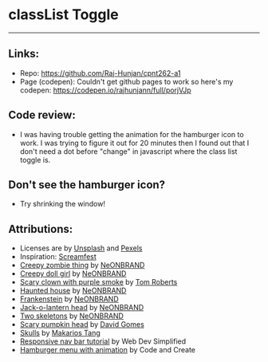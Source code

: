 # classList Toggle
---

## Links:
- Repo: https://github.com/Raj-Hunjan/cpnt262-a1
- Page (codepen): Couldn't get github pages to work so here's my codepen: https://codepen.io/rajhunjann/full/porjVJp

## Code review:
- I was having trouble getting the animation for the hamburger icon to work. I was trying to figure it out for 20 minutes then I found out that I don't need a dot before "change" in javascript where the class list toggle is.

## Don't see the hamburger icon?
- Try shrinking the window!

## Attributions:
- Licenses are by [Unsplash](https://unsplash.com/license) and [Pexels](https://www.pexels.com/license/)
- Inspiration: [Screamfest](https://screamfest.ca/)
- [Creepy zombie thing](https://images.unsplash.com/photo-1509558273944-9ea880029528?ixid=MnwxMjA3fDB8MHxwaG90by1wYWdlfHx8fGVufDB8fHx8&ixlib=rb-1.2.1&auto=format&fit=crop&w=2670&q=80) by [NeONBRAND](https://unsplash.com/@neonbrand)
- [Creepy doll girl](https://images.unsplash.com/photo-1509558741973-0cd2f6a12a4f?ixlib=rb-1.2.1&ixid=MnwxMjA3fDB8MHxwaG90by1wYWdlfHx8fGVufDB8fHx8&auto=format&fit=crop&w=2579&q=80) by [NeONBRAND](https://unsplash.com/@neonbrand)
- [Scary clown with purple smoke](https://images.unsplash.com/photo-1503533464228-bd3c36ddd3fb?ixid=MnwxMjA3fDB8MHxwaG90by1wYWdlfHx8fGVufDB8fHx8&ixlib=rb-1.2.1&auto=format&fit=crop&w=2670&q=80) by [Tom Roberts](https://unsplash.com/@tomrdesigns)
- [Haunted house](https://images.unsplash.com/photo-1509558848685-d51aecf76271?ixlib=rb-1.2.1&ixid=MnwxMjA3fDB8MHxwaG90by1wYWdlfHx8fGVufDB8fHx8&auto=format&fit=crop&w=2648&q=80) by [NeONBRAND](https://unsplash.com/@neonbrand)
- [Frankenstein](https://images.unsplash.com/photo-1509557551952-401ede96d8ed?ixid=MnwxMjA3fDB8MHxwaG90by1wYWdlfHx8fGVufDB8fHx8&ixlib=rb-1.2.1&auto=format&fit=crop&w=2605&q=80) by [NeONBRAND](https://unsplash.com/@neonbrand)
- [Jack-o-lantern head](https://images.unsplash.com/photo-1509558567730-6c838437b06b?ixid=MnwxMjA3fDB8MHxwaG90by1wYWdlfHx8fGVufDB8fHx8&ixlib=rb-1.2.1&auto=format&fit=crop&w=2670&q=80) by [NeONBRAND](https://unsplash.com/@neonbrand)
- [Two skeletons](https://images.unsplash.com/photo-1509557965875-b88c97052f0e?ixlib=rb-1.2.1&ixid=MnwxMjA3fDB8MHxwaG90by1wYWdlfHx8fGVufDB8fHx8&auto=format&fit=crop&w=2670&q=80) by [NeONBRAND](https://unsplash.com/@neonbrand)
- [Scary pumpkin head](https://images.pexels.com/photos/3054218/pexels-photo-3054218.jpeg?auto=compress&cs=tinysrgb&dpr=2&h=750&w=1260) by [David Gomes](https://www.pexels.com/@davidgomes)
- [Skulls](https://images.unsplash.com/photo-1540721113886-cefdcee899b7?ixid=MnwxMjA3fDB8MHxwaG90by1wYWdlfHx8fGVufDB8fHx8&ixlib=rb-1.2.1&auto=format&fit=crop&w=2670&q=80) by [Makarios Tang](https://unsplash.com/@makariostang)
- [Responsive nav bar tutorial](https://www.youtube.com/watch?v=At4B7A4GOPg) by Web Dev Simplified
- [Hamburger menu with animation](https://www.youtube.com/watch?v=BN6fH1nRDxA&t=1146s) by Code and Create
